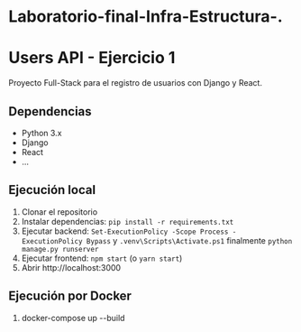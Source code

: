 # Laboratorio-final-Infra-Estructura-.

# Users API - Ejercicio 1

Proyecto Full-Stack para el registro de usuarios con Django y React.

## Dependencias
- Python 3.x
- Django
- React
- ...

## Ejecución local
1. Clonar el repositorio
2. Instalar dependencias: `pip install -r requirements.txt`
3. Ejecutar backend: `Set-ExecutionPolicy -Scope Process -ExecutionPolicy Bypass` y `.venv\Scripts\Activate.ps1` finalmente `python manage.py runserver`
4. Ejecutar frontend: `npm start` (o `yarn start`)
5. Abrir http://localhost:3000

## Ejecución por Docker
1. docker-compose up --build
